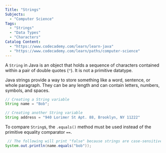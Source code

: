 ```yaml
---
Title: "Strings"
Subjects:
  - "Computer Science"
Tags: 
  - "Strings"
  - "Data Types"
  - "Characters"
Catalog Content:
  - "https://www.codecademy.com/learn/learn-java"
  - "https://www.codecademy.com/learn/paths/computer-science"
---
```


A `String` in Java is an object that holds a sequence of characters contained within a pair of double quotes (`"`). It is not a primitive datatype.

Java strings provide a way to store something like a word, sentence, or whole paragraph. They can be any length and can contain letters, numbers, symbols, and spaces.

```java
// Creating a String variable
String name = "Bob";

// Creating another String variable
String address = "940 Lorimer St Apt. 88, Brooklyn, NY 11222"
```

To compare `String`s, the `.equals()` method must be used instead of the primitive equality comparator `==`.

```java
 // The following will print "false" because strings are case-sensitive
System.out.println(name.equals("bob"));
```

